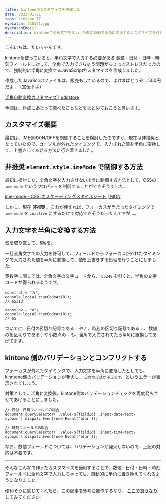 ```yaml
---
title: kintoneのカスタマイズを作成した
date: 2023-01-21
tags: kintone IT
eyecatch: 230121.jpg
eyecatchEmoji:
description: kintoneで全角文字を入力した際に自動で半角に変換するカスタマイズを作成しました
---
```


こんにちは、だいちゃんです。

kintoneを使っていると、半角文字で入力する必要がある 数値・日付・日時・時刻フィールドに対して、全角で入力できちゃう問題がちょっとストレスだったので、強制的に半角に変換するJavaScriptカスタマイズを作成しました。

作成したJavaScriptファイルは、販売もしているので、よければどうぞ... 500円だよ...（宣伝下手）

[半角自動変換カスタマイズ | udcstore](https://udcxx.stores.jp/items/63c21d5943341060dd677829)

今回は、作成にあたって調べたことなどをまとめておこうと思います。

## カスタマイズ概要

最初は、IME側のON/OFFを制御することを検討したのですが、現在は非推奨となっていたので、カーソルが外れたタイミングで、入力された値を半角に変換して、上書きしてあげる方法に行き着きました。



## 非推奨 `element.style.imeMode` で制御する方法

最初に検討した、全角文字を入力させないように制御する方法として、CSSの `ime-mode` というプロパティを制御することができそうでした。

[ime-mode - CSS: カスケーディングスタイルシート | MDN](https://developer.mozilla.org/ja/docs/Web/CSS/ime-mode)

しかし、現在 **非推奨** 。これが使えれば、フォーカスが当たったタイミングで `ime-mode` を `inactive` にするだけで対応できそうだったんですが...。

## 入力文字を半角に変換する方法

気を取り直して、B案を。

一旦全角文字での入力を許可して、フィールドからフォーカスが外れたタイミングで入力された値を半角に変換して、値を上書きする処理を行うことにしました。

英数字に関しては、全角文字の文字コードから、 `65248` を引くと、半角の文字コードが得られるようです。

```
const a1 = "Ａ";
console.log(a1.charCodeAt(0));
// 65313

const a2 = "A";
console.log(a2.charCodeAt(0));
// 65

```

ついでに、日付の区切り記号である `-` や `/` 、時刻の区切り記号である `:` 、数値の桁区切りである `,` や小数点の `.` も、全角で入力されてたら半角に置換してあげてます。

## kintone 側のバリデーションとコンフリクトする

フォーカスが外れたタイミングで、入力文字を半角に変換したとしても、kinntone側のバリデーションが発火し、 `日付の形式が不正です。` というエラーが表示されてしまう。

対策として、半角に変換後、kintone側のバリデーションチェックを再度発火させてあげることにしました。

```
// 日付・日時フィールドの場合
document.querySelector(`.value-${fieldId} .input-date-text-cybozu`).dispatchEvent(new Event('blur'));

// 時刻フィールドの場合
document.querySelector(`.value-${fieldId} .input-time-text-cybozu`).dispatchEvent(new Event('blur'));
```

なお、数値フィールドについては、バリデーションが発火しないので、上記の対応は不要です。


---

そんなこんなで作ったカスタマイズを適用することで、数値・日付・日時・時刻フィールドに全角文字で入力しちゃっても、自動的に半角に置き換えてくれるようになりました。

便利そうに感じてくれたら、この記事を参考に自作するなり、 [ここで買うなり](https://udcxx.stores.jp/items/63c21d5943341060dd677829) してみてください。